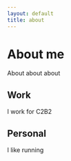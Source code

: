 ```yaml
---
layout: default
title: about
---
```



# About me
About about about 

## Work
I work for C2B2

## Personal
I like running